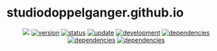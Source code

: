# studiodoppelganger.github.io
<p align="center">
    <a href="https://raw.githubusercontent.com/StudioDoppelganger/atago/master/LICENSE" alt="MIT License">
        <img src="https://img.shields.io/badge/license-MIT-blue.svg"/></a>
    <a href="#version">
        <img src="https://img.shields.io/badge/version-1.0-lightblue.svg"
            alt="version"></a>
    <a href="https://studiodoppelganger.github.io/">
        <img src="https://img.shields.io/badge/studiodoppelganger-working-green.svg"
            alt="status"></a>
    <a href="https://studiodoppelganger.github.io/">
        <img src="https://img.shields.io/badge/update-on hold -FFA500.svg"
            alt="update"></a>
         <a href="https://studiodoppelganger.github.io/">
        <img src="https://img.shields.io/badge/development-ongoing-lightgreen.svg"
            alt="development"></a>
     <a href="#dependencies">
        <img src="https://img.shields.io/badge/jekyll- 3.8.4-red.svg"
            alt="dependencies"></a>
     <a href="#dependencies">
        <img src="https://img.shields.io/badge/rails- 5.2.1-red.svg"
            alt="dependencies"></a>
     <a href="#dependencies">
        <img src="https://img.shields.io/badge/html- javascript, css-yellowgreen.svg"
            alt="dependencies"></a>
</p>
